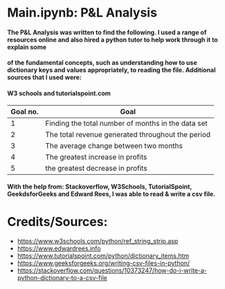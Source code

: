 # Main.ipynb: P&L Analysis 
#### The P&L Analysis was written to find the following. I used a range of resources online and also hired a python tutor to help work through it to explain some 
#### of the fundamental concepts, such as understanding how to use dictionary keys and values appropriately, to reading the file. Additional sources that I used were: 
#### W3 schools and tutorialspoint.com 
| Goal no. |Goal        |  
| -------- | ---------- |
| 1 | Finding the total number of months in the data set| 
| 2 | The total revenue generated throughout the period | 
| 3 | The average change between two months | 
| 4 | The greatest increase in profits | 
| 5 | the greatest decrease in profits | 

#### With the help from: Stackoverflow, W3Schools, TutorialSpoint, GeekdsforGeeks and Edward Rees, I was able to read & write a csv file. 



# Credits/Sources: 
- https://www.w3schools.com/python/ref_string_strip.asp  
- https://www.edwardrees.info
- https://www.tutorialspoint.com/python/dictionary_items.htm 
- https://www.geeksforgeeks.org/writing-csv-files-in-python/ 
- https://stackoverflow.com/questions/10373247/how-do-i-write-a-python-dictionary-to-a-csv-file
